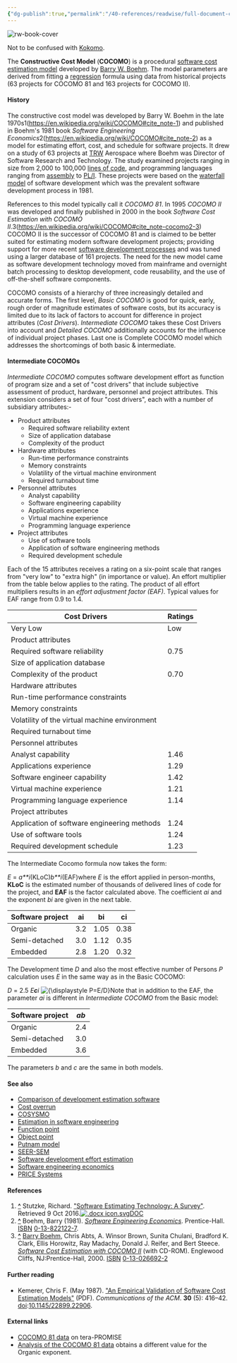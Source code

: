 ```yaml
---
{"dg-publish":true,"permalink":"/40-references/readwise/full-document-contents/cocomo/","tags":["rw/articles"]}
---
```


![rw-book-cover](https://en.wikipedia.org/static/apple-touch/wikipedia.png)

Not to be confused with [Kokomo](https://en.wikipedia.org/wiki/Kokomo_(disambiguation)).

The **Constructive Cost Model** (**COCOMO**) is a procedural [software cost estimation model](https://en.wikipedia.org/wiki/Estimation_in_software_engineering) developed by [Barry W. Boehm](https://en.wikipedia.org/wiki/Barry_Boehm). The model parameters are derived from fitting a [regression](https://en.wikipedia.org/wiki/Regression_analysis) formula using data from historical projects (63 projects for COCOMO 81 and 163 projects for COCOMO II).

#### History

The constructive cost model was developed by Barry W. Boehm in the late 1970s1(https://en.wikipedia.org/wiki/COCOMO#cite_note-1) and published in Boehm's 1981 book *Software Engineering Economics*2(https://en.wikipedia.org/wiki/COCOMO#cite_note-2) as a model for estimating effort, cost, and schedule for software projects. It drew on a study of 63 projects at [TRW](https://en.wikipedia.org/wiki/TRW_Inc.) Aerospace where Boehm was Director of Software Research and Technology. The study examined projects ranging in size from 2,000 to 100,000 [lines of code](https://en.wikipedia.org/wiki/Lines_of_code), and programming languages ranging from [assembly](https://en.wikipedia.org/wiki/Assembly_language) to [PL/I](https://en.wikipedia.org/wiki/PL/I). These projects were based on the [waterfall model](https://en.wikipedia.org/wiki/Waterfall_model) of software development which was the prevalent software development process in 1981.

References to this model typically call it *COCOMO 81*. In 1995 *COCOMO II* was developed and finally published in 2000 in the book *Software Cost Estimation with COCOMO II*.3(https://en.wikipedia.org/wiki/COCOMO#cite_note-cocomo2-3) COCOMO II is the successor of COCOMO 81 and is claimed to be better suited for estimating modern software development projects; providing support for more recent [software development processes](https://en.wikipedia.org/wiki/Software_development_process) and was tuned using a larger database of 161 projects. The need for the new model came as software development technology moved from mainframe and overnight batch processing to desktop development, code reusability, and the use of off-the-shelf software components.

COCOMO consists of a hierarchy of three increasingly detailed and accurate forms. The first level, *Basic COCOMO* is good for quick, early, rough order of magnitude estimates of software costs, but its accuracy is limited due to its lack of factors to account for difference in project attributes (*Cost Drivers*). *Intermediate COCOMO* takes these Cost Drivers into account and *Detailed COCOMO* additionally accounts for the influence of individual project phases. Last one is Complete COCOMO model which addresses the shortcomings of both basic & intermediate.

#### Intermediate COCOMOs

*Intermediate COCOMO* computes software development effort as function of program size and a set of "cost drivers" that include subjective assessment of product, hardware, personnel and project attributes. This extension considers a set of four "cost drivers", each with a number of subsidiary attributes:-

* Product attributes
	+ Required software reliability extent
	+ Size of application database
	+ Complexity of the product
* Hardware attributes
	+ Run-time performance constraints
	+ Memory constraints
	+ Volatility of the virtual machine environment
	+ Required turnabout time
* Personnel attributes
	+ Analyst capability
	+ Software engineering capability
	+ Applications experience
	+ Virtual machine experience
	+ Programming language experience
* Project attributes
	+ Use of software tools
	+ Application of software engineering methods
	+ Required development schedule

Each of the 15 attributes receives a rating on a six-point scale that ranges from "very low" to "extra high" (in importance or value). An effort multiplier from the table below applies to the rating. The product of all effort multipliers results in an *effort adjustment factor (EAF)*. Typical values for EAF range from 0.9 to 1.4.

| Cost Drivers  | Ratings  |
| --- | --- |
| Very Low  | Low  | Nominal  | High  | Very High  | Extra High  |
| Product attributes  |
| Required software reliability  | 0.75  | 0.88  | 1.00  | 1.15  | 1.40  |  |
| Size of application database  |  | 0.94  | 1.00  | 1.08  | 1.16  |  |
| Complexity of the product  | 0.70  | 0.85  | 1.00  | 1.15  | 1.30  | 1.65  |
| Hardware attributes  |
| Run-time performance constraints  |  |  | 1.00  | 1.11  | 1.30  | 1.66  |
| Memory constraints  |  |  | 1.00  | 1.06  | 1.21  | 1.56  |
| Volatility of the virtual machine environment  |  | 0.87  | 1.00  | 1.15  | 1.30  |  |
| Required turnabout time  |  | 0.87  | 1.00  | 1.07  | 1.15  |  |
| Personnel attributes  |
| Analyst capability  | 1.46  | 1.19  | 1.00  | 0.86  | 0.71  |  |
| Applications experience  | 1.29  | 1.13  | 1.00  | 0.91  | 0.82  |  |
| Software engineer capability  | 1.42  | 1.17  | 1.00  | 0.86  | 0.70  |  |
| Virtual machine experience  | 1.21  | 1.10  | 1.00  | 0.90  |  |  |
| Programming language experience  | 1.14  | 1.07  | 1.00  | 0.95  |  |  |
| Project attributes  |
| Application of software engineering methods  | 1.24  | 1.10  | 1.00  | 0.91  | 0.82  |  |
| Use of software tools  | 1.24  | 1.10  | 1.00  | 0.91  | 0.83  |  |
| Required development schedule  | 1.23  | 1.08  | 1.00  | 1.04  | 1.10  |  |

The Intermediate Cocomo formula now takes the form:

*E* = *a**i*(KLoC)*b**i*(EAF)where *E* is the effort applied in person-months, **KLoC** is the estimated number of thousands of delivered lines of code for the project, and **EAF** is the factor calculated above. The coefficient *ai* and the exponent *bi* are given in the next table.

| Software project  | ai | bi | ci |
| --- | --- | --- | --- |
| Organic  | 3.2  | 1.05  | 0.38  |
| Semi-detached  | 3.0  | 1.12  | 0.35  |
| Embedded  | 2.8  | 1.20  | 0.32  |

The Development time *D* and also the most effective number of Persons *P* calculation uses *E* in the same way as in the Basic COCOMO:

*D* = 2.5 *E**c**i* ![{\displaystyle P=E/D}](https://wikimedia.org/api/rest_v1/media/math/render/svg/3c805e20e1b1fccda12d193091b32a26f8970f94)Note that in addition to the EAF, the parameter *ai* is different in *Intermediate COCOMO* from the Basic model:

| Software project  | *ab* |
| --- | --- |
| Organic  | 2.4  |
| Semi-detached  | 3.0  |
| Embedded  | 3.6  |

The parameters *b* and *c* are the same in both models.

#### See also

* [Comparison of development estimation software](https://en.wikipedia.org/wiki/Comparison_of_development_estimation_software)
* [Cost overrun](https://en.wikipedia.org/wiki/Cost_overrun)
* [COSYSMO](https://en.wikipedia.org/wiki/Cosysmo)
* [Estimation in software engineering](https://en.wikipedia.org/wiki/Estimation_in_software_engineering)
* [Function point](https://en.wikipedia.org/wiki/Function_point)
* [Object point](https://en.wikipedia.org/wiki/Object_point)
* [Putnam model](https://en.wikipedia.org/wiki/Putnam_model)
* [SEER-SEM](https://en.wikipedia.org/wiki/SEER-SEM)
* [Software development effort estimation](https://en.wikipedia.org/wiki/Software_development_effort_estimation)
* [Software engineering economics](https://en.wikipedia.org/wiki/Software_engineering_economics)
* [PRICE Systems](https://en.wikipedia.org/wiki/PRICE_Systems)

#### References

1. **[^](https://en.wikipedia.org/wiki/COCOMO#cite_ref-1)** Stutzke, Richard. ["Software Estimating Technology: A Survey"](http://ece.arizona.edu/~ece473/readings/14-Software%20Estimating%20Technology.doc). Retrieved 9 Oct 2016.[![.docx icon.svg](https://upload.wikimedia.org/wikipedia/commons/thumb/f/fb/.docx_icon.svg/17px-.docx_icon.svg.png)](https://en.wikipedia.org/wiki/DOC_(computing))[DOC](https://en.wikipedia.org/wiki/DOC_(computing))
2. **[^](https://en.wikipedia.org/wiki/COCOMO#cite_ref-2)** Boehm, Barry (1981). [*Software Engineering Economics*](https://archive.org/details/softwareengineer0000boeh). Prentice-Hall. [ISBN](https://en.wikipedia.org/wiki/ISBN_(identifier)) [0-13-822122-7](https://en.wikipedia.org/wiki/Special:BookSources/0-13-822122-7).
3. **[^](https://en.wikipedia.org/wiki/COCOMO#cite_ref-cocomo2_3-0)** [Barry Boehm](https://en.wikipedia.org/wiki/Barry_Boehm), Chris Abts, A. Winsor Brown, Sunita Chulani, Bradford K. Clark, Ellis Horowitz, Ray Madachy, Donald J. Reifer, and Bert Steece. *[Software Cost Estimation with COCOMO II](https://en.wikipedia.org/w/index.php?title=Software_Cost_Estimation_with_COCOMO_II_(book)&action=edit&redlink=1)* (with CD-ROM). Englewood Cliffs, NJ:Prentice-Hall, 2000. [ISBN](https://en.wikipedia.org/wiki/ISBN_(identifier)) [0-13-026692-2](https://en.wikipedia.org/wiki/Special:BookSources/0-13-026692-2)

#### Further reading

* Kemerer, Chris F. (May 1987). ["An Empirical Validation of Software Cost Estimation Models"](http://www.pitt.edu/~ckemerer/CK%20research%20papers/EmpiricalValidationSwCost_Kemerer87.pdf) (PDF). *Communications of the ACM*. **30** (5): 416–42. [doi](https://en.wikipedia.org/wiki/Doi_(identifier)):[10.1145/22899.22906](https://doi.org/10.1145%2F22899.22906).

#### External links

* [COCOMO 81 data](https://web.archive.org/web/20170902182304/http://openscience.us/repo/effort/cocomo/coc81.html) on tera-PROMISE
* [Analysis of the COCOMO 81 data](http://shape-of-code.coding-guidelines.com/2016/05/19/cocomo-how-not-to-fit-a-model-to-data/) obtains a different value for the Organic exponent.
